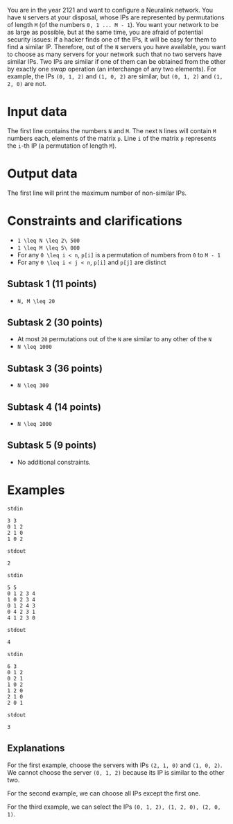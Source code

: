You are in the year 2121 and want to configure a Neuralink network. You have `N` servers at your disposal, whose IPs are represented by permutations of length `M` (of the numbers `0, 1 ... M - 1`). You want your network to be as large as possible, but at the same time, you are afraid of potential security issues: if a hacker finds one of the IPs, it will be easy for them to find a similar IP. Therefore, out of the `N` servers you have available, you want to choose as many servers for your network such that no two servers have similar IPs. Two IPs are similar if one of them can be obtained from the other by exactly one *swap* operation (an interchange of any two elements). For example, the IPs `(0, 1, 2)` and `(1, 0, 2)` are similar, but `(0, 1, 2)` and `(1, 2, 0)` are not.

# Input data
The first line contains the numbers `N` and `M`. The next `N` lines will contain `M` numbers each, elements of the matrix `p`. Line `i` of the matrix `p` represents the `i`-th IP (a permutation of length `M`).

# Output data
The first line will print the maximum number of non-similar IPs.

# Constraints and clarifications
* `1 \leq N \leq 2\ 500`
* `1 \leq M \leq 5\ 000`
* For any `0 \leq i < n`, `p[i]` is a permutation of numbers from `0` to `M - 1`
* For any `0 \leq i < j < n`, `p[i]` and `p[j]` are distinct

## Subtask 1 (11 points)
* `N, M \leq 20`
## Subtask 2 (30 points)
* At most `20` permutations out of the `N` are similar to any other of the `N`
* `N \leq 1000`
## Subtask 3 (36 points)
* `N \leq 300`
## Subtask 4 (14 points)
* `N \leq 1000`
## Subtask 5 (9 points)
* No additional constraints.

# Examples

`stdin`

```
3 3
0 1 2
2 1 0
1 0 2
```

`stdout`

```
2
```

`stdin`

```
5 5
0 1 2 3 4
1 0 2 3 4
0 1 2 4 3
0 4 2 3 1
4 1 2 3 0
```

`stdout`

```
4
```

`stdin`

```
6 3
0 1 2
0 2 1
1 0 2
1 2 0
2 1 0
2 0 1
```

`stdout`

```
3
```

Explanations
---

For the first example, choose the servers with IPs `(2, 1, 0)` and `(1, 0, 2)`. We cannot choose the server `(0, 1, 2)` because its IP is similar to the other two.

For the second example, we can choose all IPs except the first one.

For the third example, we can select the IPs `(0, 1, 2), (1, 2, 0), (2, 0, 1)`.
